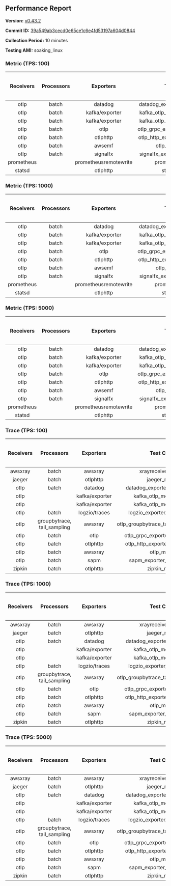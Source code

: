 ## Performance Report

**Version:** [v0.43.2](https://github.com/aws-observability/aws-otel-collector/releases/tag/v0.43.2)

**Commit ID:** [39a549ab3cecd0e65ce1c6e4fd53197a604d0844](https://github.com/aws-observability/aws-otel-collector/commit/39a549ab3cecd0e65ce1c6e4fd53197a604d0844)

**Collection Period:** 10 minutes

**Testing AMI:** soaking_linux


### Metric (TPS: 100)
| Receivers | Processors | Exporters | Test Case | Data Type | Instance Type | Avg CPU Usage (Percent) | Avg Memory Usage (Megabytes) | Max CPU Usage (Percent) | Max Memory Usage (Megabytes) |
|:---------:|:----------:|:---------:|:---------:|:---------:|:-------------:|:-----------------------:|:----------------------------:|:-----------------------:|:----------------------------:|
| otlp | batch | datadog | datadog_exporter_metric_mock | otlp | m5.2xlarge | 0.44 | 111.38 | 0.60 | 112.73 |
| otlp | batch | kafka/exporter | kafka_otlp_metric_mock_2_8_1 | otlp | m5.2xlarge | 0.24 | 112.58 | 0.70 | 112.63 |
| otlp | batch | kafka/exporter | kafka_otlp_metric_mock_3_2_0 | otlp | m5.2xlarge | 0.20 | 109.84 | 0.40 | 111.83 |
| otlp | batch | otlp | otlp_grpc_exporter_metric_mock | otlp | m5.2xlarge | 0.18 | 101.94 | 0.40 | 103.74 |
| otlp | batch | otlphttp | otlp_http_exporter_metric_mock | otlp | m5.2xlarge | 0.19 | 111.27 | 0.30 | 115.13 |
| otlp | batch | awsemf | otlp_metric_mock | otlp | m5.2xlarge | 0.37 | 105.85 | 0.60 | 107.54 |
| otlp | batch | signalfx | signalfx_exporter_metric_mock | otlp | m5.2xlarge | 0.22 | 113.59 | 0.40 | 117.01 |
| prometheus |  | prometheusremotewrite | prometheus_mock | prometheus | m5.2xlarge | 0.08 | 110.10 | 0.30 | 111.73 |
| statsd |  | otlphttp | statsd_mock | statsd | m5.2xlarge | 0.01 | 91.02 | 0.10 | 91.10 |

### Metric (TPS: 1000)
| Receivers | Processors | Exporters | Test Case | Data Type | Instance Type | Avg CPU Usage (Percent) | Avg Memory Usage (Megabytes) | Max CPU Usage (Percent) | Max Memory Usage (Megabytes) |
|:---------:|:----------:|:---------:|:---------:|:---------:|:-------------:|:-----------------------:|:----------------------------:|:-----------------------:|:----------------------------:|
| otlp | batch | datadog | datadog_exporter_metric_mock | otlp | m5.2xlarge | 2.07 | 119.65 | 2.30 | 122.69 |
| otlp | batch | kafka/exporter | kafka_otlp_metric_mock_2_8_1 | otlp | m5.2xlarge | 2.23 | 124.68 | 2.60 | 129.58 |
| otlp | batch | kafka/exporter | kafka_otlp_metric_mock_3_2_0 | otlp | m5.2xlarge | 10.21 | 130.16 | 11.20 | 134.11 |
| otlp | batch | otlp | otlp_grpc_exporter_metric_mock | otlp | m5.2xlarge | 0.49 | 116.94 | 1.40 | 144.70 |
| otlp | batch | otlphttp | otlp_http_exporter_metric_mock | otlp | m5.2xlarge | 0.53 | 122.49 | 0.70 | 125.39 |
| otlp | batch | awsemf | otlp_metric_mock | otlp | m5.2xlarge | 1.57 | 118.33 | 1.80 | 120.63 |
| otlp | batch | signalfx | signalfx_exporter_metric_mock | otlp | m5.2xlarge | 0.84 | 123.88 | 1.00 | 127.80 |
| prometheus |  | prometheusremotewrite | prometheus_mock | prometheus | m5.2xlarge | 0.71 | 141.26 | 1.40 | 150.67 |
| statsd |  | otlphttp | statsd_mock | statsd | m5.2xlarge | 0.01 | 90.54 | 0.20 | 91.28 |

### Metric (TPS: 5000)
| Receivers | Processors | Exporters | Test Case | Data Type | Instance Type | Avg CPU Usage (Percent) | Avg Memory Usage (Megabytes) | Max CPU Usage (Percent) | Max Memory Usage (Megabytes) |
|:---------:|:----------:|:---------:|:---------:|:---------:|:-------------:|:-----------------------:|:----------------------------:|:-----------------------:|:----------------------------:|
| otlp | batch | datadog | datadog_exporter_metric_mock | otlp | m5.2xlarge | 9.91 | 135.86 | 10.40 | 143.02 |
| otlp | batch | kafka/exporter | kafka_otlp_metric_mock_2_8_1 | otlp | m5.2xlarge | 8.89 | 132.91 | 9.40 | 136.74 |
| otlp | batch | kafka/exporter | kafka_otlp_metric_mock_3_2_0 | otlp | m5.2xlarge | 1.74 | 122.94 | 2.00 | 127.37 |
| otlp | batch | otlp | otlp_grpc_exporter_metric_mock | otlp | m5.2xlarge | 1.53 | 119.78 | 1.70 | 122.75 |
| otlp | batch | otlphttp | otlp_http_exporter_metric_mock | otlp | m5.2xlarge | 1.98 | 124.81 | 2.40 | 130.40 |
| otlp | batch | awsemf | otlp_metric_mock | otlp | m5.2xlarge | 7.10 | 124.79 | 7.50 | 126.96 |
| otlp | batch | signalfx | signalfx_exporter_metric_mock | otlp | m5.2xlarge | 3.67 | 123.99 | 4.00 | 127.59 |
| prometheus |  | prometheusremotewrite | prometheus_mock | prometheus | m5.2xlarge | 4.23 | 263.40 | 7.50 | 296.79 |
| statsd |  | otlphttp | statsd_mock | statsd | m5.2xlarge | 0.01 | 89.84 | 0.10 | 90.25 |

### Trace (TPS: 100)
| Receivers | Processors | Exporters | Test Case | Data Type | Instance Type | Avg CPU Usage (Percent) | Avg Memory Usage (Megabytes) | Max CPU Usage (Percent) | Max Memory Usage (Megabytes) |
|:---------:|:----------:|:---------:|:---------:|:---------:|:-------------:|:-----------------------:|:----------------------------:|:-----------------------:|:----------------------------:|
| awsxray | batch | awsxray | xrayreceiver_mock | xray | m5.2xlarge | 4.27 | 108.54 | 4.40 | 109.97 |
| jaeger | batch | otlphttp | jaeger_mock | jaeger | m5.2xlarge | 0.03 | 91.63 | 0.10 | 92.30 |
| otlp | batch | datadog | datadog_exporter_trace_mock | otlp | m5.2xlarge | 0.05 | 95.52 | 0.20 | 95.94 |
| otlp |  | kafka/exporter | kafka_otlp_mock_2_8_1 | otlp | m5.2xlarge | 0.06 | 96.72 | 0.20 | 97.94 |
| otlp |  | kafka/exporter | kafka_otlp_mock_3_2_0 | otlp | m5.2xlarge | 0.09 | 94.96 | 0.30 | 95.47 |
| otlp | batch | logzio/traces | logzio_exporter_trace_mock | otlp | m5.2xlarge | 0.04 | 90.82 | 0.20 | 91.93 |
| otlp | groupbytrace, tail_sampling | awsxray | otlp_groupbytrace_tailsampling_mock | otlp | m5.2xlarge | 0.03 | 92.14 | 0.20 | 92.50 |
| otlp | batch | otlp | otlp_grpc_exporter_trace_mock | otlp | m5.2xlarge | 0.03 | 92.91 | 0.10 | 93.67 |
| otlp | batch | otlphttp | otlp_http_exporter_trace_mock | otlp | m5.2xlarge | 0.03 | 91.72 | 0.20 | 92.25 |
| otlp | batch | awsxray | otlp_mock | otlp | m5.2xlarge | 0.04 | 89.10 | 0.20 | 89.95 |
| otlp | batch | sapm | sapm_exporter_trace_mock | otlp | m5.2xlarge | 0.04 | 91.02 | 0.20 | 91.66 |
| zipkin | batch | otlphttp | zipkin_mock | zipkin | m5.2xlarge | 0.04 | 90.49 | 0.20 | 90.83 |

### Trace (TPS: 1000)
| Receivers | Processors | Exporters | Test Case | Data Type | Instance Type | Avg CPU Usage (Percent) | Avg Memory Usage (Megabytes) | Max CPU Usage (Percent) | Max Memory Usage (Megabytes) |
|:---------:|:----------:|:---------:|:---------:|:---------:|:-------------:|:-----------------------:|:----------------------------:|:-----------------------:|:----------------------------:|
| awsxray | batch | awsxray | xrayreceiver_mock | xray | m5.2xlarge | 18.43 | 112.54 | 18.70 | 114.50 |
| jaeger | batch | otlphttp | jaeger_mock | jaeger | m5.2xlarge | 0.04 | 90.25 | 0.10 | 90.70 |
| otlp | batch | datadog | datadog_exporter_trace_mock | otlp | m5.2xlarge | 0.05 | 94.61 | 0.20 | 94.73 |
| otlp |  | kafka/exporter | kafka_otlp_mock_2_8_1 | otlp | m5.2xlarge | 0.05 | 96.76 | 0.20 | 98.28 |
| otlp |  | kafka/exporter | kafka_otlp_mock_3_2_0 | otlp | m5.2xlarge | 0.06 | 95.78 | 0.20 | 97.71 |
| otlp | batch | logzio/traces | logzio_exporter_trace_mock | otlp | m5.2xlarge | 0.04 | 91.68 | 0.10 | 92.98 |
| otlp | groupbytrace, tail_sampling | awsxray | otlp_groupbytrace_tailsampling_mock | otlp | m5.2xlarge | 0.03 | 91.02 | 0.10 | 91.23 |
| otlp | batch | otlp | otlp_grpc_exporter_trace_mock | otlp | m5.2xlarge | 0.04 | 90.00 | 0.20 | 90.54 |
| otlp | batch | otlphttp | otlp_http_exporter_trace_mock | otlp | m5.2xlarge | 0.04 | 89.51 | 0.10 | 90.20 |
| otlp | batch | awsxray | otlp_mock | otlp | m5.2xlarge | 0.03 | 91.27 | 0.20 | 91.28 |
| otlp | batch | sapm | sapm_exporter_trace_mock | otlp | m5.2xlarge | 0.04 | 90.03 | 0.20 | 90.55 |
| zipkin | batch | otlphttp | zipkin_mock | zipkin | m5.2xlarge | 0.04 | 90.25 | 0.10 | 91.55 |

### Trace (TPS: 5000)
| Receivers | Processors | Exporters | Test Case | Data Type | Instance Type | Avg CPU Usage (Percent) | Avg Memory Usage (Megabytes) | Max CPU Usage (Percent) | Max Memory Usage (Megabytes) |
|:---------:|:----------:|:---------:|:---------:|:---------:|:-------------:|:-----------------------:|:----------------------------:|:-----------------------:|:----------------------------:|
| awsxray | batch | awsxray | xrayreceiver_mock | xray | m5.2xlarge | 25.29 | 125.89 | 26.40 | 132.33 |
| jaeger | batch | otlphttp | jaeger_mock | jaeger | m5.2xlarge | 0.03 | 91.25 | 0.20 | 92.05 |
| otlp | batch | datadog | datadog_exporter_trace_mock | otlp | m5.2xlarge | 0.05 | 95.15 | 0.20 | 96.03 |
| otlp |  | kafka/exporter | kafka_otlp_mock_2_8_1 | otlp | m5.2xlarge | 0.11 | 96.09 | 0.30 | 97.71 |
| otlp |  | kafka/exporter | kafka_otlp_mock_3_2_0 | otlp | m5.2xlarge | 0.08 | 95.34 | 0.20 | 97.02 |
| otlp | batch | logzio/traces | logzio_exporter_trace_mock | otlp | m5.2xlarge | 0.04 | 91.47 | 0.20 | 92.48 |
| otlp | groupbytrace, tail_sampling | awsxray | otlp_groupbytrace_tailsampling_mock | otlp | m5.2xlarge | 0.03 | 92.19 | 0.20 | 92.78 |
| otlp | batch | otlp | otlp_grpc_exporter_trace_mock | otlp | m5.2xlarge | 0.03 | 92.02 | 0.10 | 92.95 |
| otlp | batch | otlphttp | otlp_http_exporter_trace_mock | otlp | m5.2xlarge | 0.04 | 90.67 | 0.20 | 91.46 |
| otlp | batch | awsxray | otlp_mock | otlp | m5.2xlarge | 0.04 | 90.12 | 0.10 | 90.19 |
| otlp | batch | sapm | sapm_exporter_trace_mock | otlp | m5.2xlarge | 0.04 | 91.23 | 0.20 | 91.78 |
| zipkin | batch | otlphttp | zipkin_mock | zipkin | m5.2xlarge | 0.04 | 88.09 | 0.20 | 89.38 |
